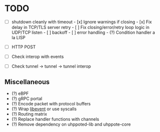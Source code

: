 # TODO

- [ ] shutdown cleanly with timeout
      - [x] Ignore warnings if closing
      - [x] Fix delay in TCP/TLS server retry
      - [ ] Fix closing/error/retry loop logic in UDP/TCP listen
            - [ ] backoff
            - [ ] error handling
            - (?) Condition handler a la LISP

- [ ] HTTP POST
- [ ] Check interop with events
- [ ] Check tunnel -> tunnel -> tunnel interop

## Miscellaneous

- (?) eBPF
- (?) gRPC portal
- (?) Encode packet with protocol buffers
- (?) Wrap [libevent](https://libevent.org) or use syscalls
- (?) Routing matrix
- (?) Replace handler functions with channels
- (?) Remove dependency on uhppoted-lib and uhppote-core

